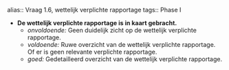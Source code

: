 alias:: Vraag 1.6, wettelijk verplichte rapportage
tags:: Phase I

- **De wettelijk verplichte rapportage is in kaart gebracht.**
	- *onvoldoende:* Geen duidelijk zicht op de wettelijk verplichte rapportage.
	- *voldoende:* Ruwe overzicht van de wettelijk verplichte rapportage. Of er is geen relevante verplichte rapportage.
	- *goed:* Gedetailleerd overzicht van de wettelijk verplichte rapportage.